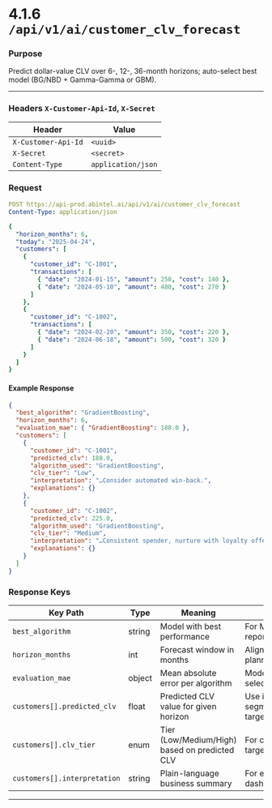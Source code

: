# 4.1.6 `/api/v1/ai/customer_clv_forecast`

### Purpose
Predict dollar-value CLV over 6-, 12-, 36-month horizons; auto-select best model (BG/NBD + Gamma-Gamma or GBM).

---

### Headers `X-Customer-Api-Id`, `X-Secret`

| Header               | Value      |
|----------------------|------------|
| `X-Customer-Api-Id`  | `<uuid>`   |
| `X-Secret`           | `<secret>` |
| `Content-Type`       | `application/json` |

### Request

```yml
POST https://api-prod.abintel.ai/api/v1/ai/customer_clv_forecast
Content-Type: application/json

{
  "horizon_months": 6,
  "today": "2025-04-24",
  "customers": [
    {
      "customer_id": "C-1001",
      "transactions": [
        { "date": "2024-01-15", "amount": 250, "cost": 140 },
        { "date": "2024-05-10", "amount": 480, "cost": 270 }
      ]
    },
    {
      "customer_id": "C-1002",
      "transactions": [
        { "date": "2024-02-20", "amount": 350, "cost": 220 },
        { "date": "2024-06-18", "amount": 500, "cost": 320 }
      ]
    }
  ]
}
```


#### Example Response
```json
{
  "best_algorithm": "GradientBoosting",
  "horizon_months": 6,
  "evaluation_mae": { "GradientBoosting": 188.0 },
  "customers": [
    {
      "customer_id": "C-1001",
      "predicted_clv": 188.0,
      "algorithm_used": "GradientBoosting",
      "clv_tier": "Low",
      "interpretation": "…Consider automated win-back.",
      "explanations": {}
    },
    {
      "customer_id": "C-1002",
      "predicted_clv": 225.0,
      "algorithm_used": "GradientBoosting",
      "clv_tier": "Medium",
      "interpretation": "…Consistent spender, nurture with loyalty offers.",
      "explanations": {}
    }
  ]
}
```

### Response Keys

| Key Path                         | Type        | Meaning                                                  | Usage                                   |
|-----------------------------------|-------------|----------------------------------------------------------|-----------------------------------------|
| `best_algorithm`                  | string      | Model with best performance                              | For ML/Ops and reporting                |
| `horizon_months`                  | int         | Forecast window in months                                | Align with business planning            |
| `evaluation_mae`                  | object      | Mean absolute error per algorithm                        | Model selection/monitoring              |
| `customers[].predicted_clv`       | float       | Predicted CLV value for given horizon                    | Use in segmentation, targeting, etc     |
| `customers[].clv_tier`            | enum        | Tier (Low/Medium/High) based on predicted CLV            | For campaign targeting                  |
| `customers[].interpretation`      | string      | Plain-language business summary                          | For executive dashboards                |

---

